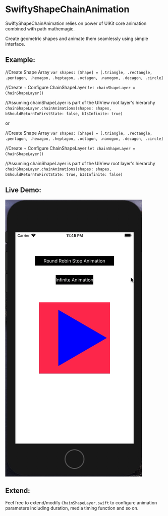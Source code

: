 # SwiftyShapeChainAnimation

SwiftyShapeChainAnimation relies on power of UIKit core animation combined with path mathemagic.

Create geometric shapes and animate them seamlessly using simple interface.

## Example:

//Create Shape Array
`var shapes: [Shape] = [.triangle, .rectangle, .pentagon, .hexagon, .heptagon, .octagon, .nanogon, .decagon, .circle]`

//Create + Configure ChainShapeLayer
`let chainShapeLayer = ChainShapeLayer()`

//Assuming chainShapeLayer is part of the UIView root layer's hierarchy
`chainShapeLayer.chainAnimations(shapes: shapes, bShouldReturnToFirstState: false, bIsInfinite: true)`

or 

//Create Shape Array
`var shapes: [Shape] = [.triangle, .rectangle, .pentagon, .hexagon, .heptagon, .octagon, .nanogon, .decagon, .circle]`

//Create + Configure ChainShapeLayer
`let chainShapeLayer = ChainShapeLayer()`

//Assuming chainShapeLayer is part of the UIView root layer's hierarchy
`chainShapeLayer.chainAnimations(shapes: shapes, bShouldReturnToFirstState: true, bIsInfinite: false)`


## Live Demo:

![](demo.gif)


## Extend:

Feel free to extend/modify `ChainShapeLayer.swift` to configure animation parameters including duration, media timing function and so on.